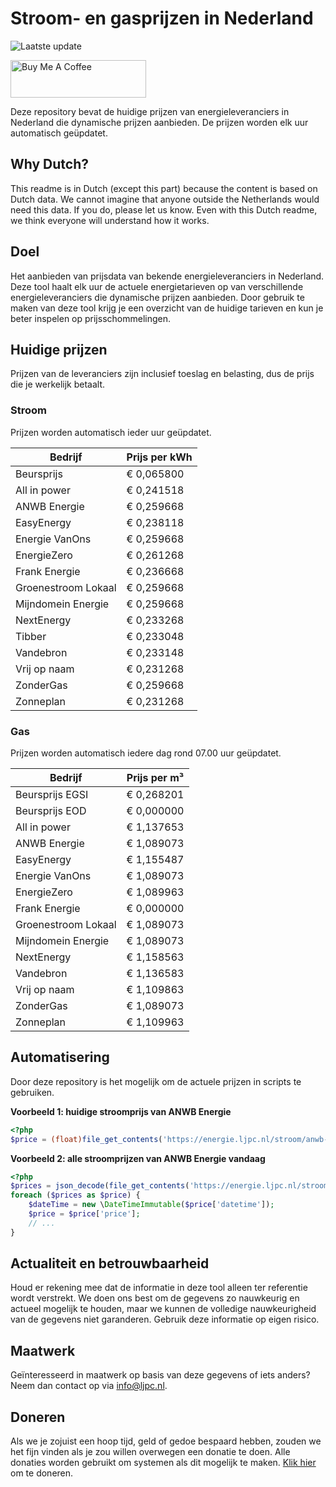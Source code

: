 # Stroom- en gasprijzen in Nederland

![Laatste update](https://img.shields.io/badge/laatste%20update-2024--03--26%2001%3A00%20CET-brightgreen)

<a href="https://www.buymeacoffee.com/Lars-" target="_blank"><img src="https://cdn.buymeacoffee.com/buttons/v2/default-orange.png" alt="Buy Me A Coffee" height="60" style="height: 60px !important;width: 217px !important;" ></a>

Deze repository bevat de huidige prijzen van energieleveranciers in Nederland die dynamische prijzen aanbieden. De prijzen worden elk uur automatisch geüpdatet.

## Why Dutch?

This readme is in Dutch (except this part) because the content is based on Dutch data. We cannot imagine that anyone outside the Netherlands would need this data. If you do, please let us know. Even with this Dutch readme, we think
everyone will understand how it works.

## Doel

Het aanbieden van prijsdata van bekende energieleveranciers in Nederland. Deze tool haalt elk uur de actuele energietarieven op van verschillende energieleveranciers die dynamische prijzen aanbieden. Door gebruik te maken van deze tool
krijg je een overzicht van de huidige tarieven en kun je beter inspelen op prijsschommelingen.

## Huidige prijzen

Prijzen van de leveranciers zijn inclusief toeslag en belasting, dus de prijs die je werkelijk betaalt.

### Stroom

Prijzen worden automatisch ieder uur geüpdatet.

 Bedrijf | Prijs per kWh 
---------|---------------
Beursprijs | € 0,065800
All in power | € 0,241518
ANWB Energie | € 0,259668
EasyEnergy | € 0,238118
Energie VanOns | € 0,259668
EnergieZero | € 0,261268
Frank Energie | € 0,236668
Groenestroom Lokaal | € 0,259668
Mijndomein Energie | € 0,259668
NextEnergy | € 0,233268
Tibber | € 0,233048
Vandebron | € 0,233148
Vrij op naam | € 0,231268
ZonderGas | € 0,259668
Zonneplan | € 0,231268


### Gas

Prijzen worden automatisch iedere dag rond 07.00 uur geüpdatet.

 Bedrijf | Prijs per m³ 
---------|--------------
Beursprijs EGSI | € 0,268201
Beursprijs EOD | € 0,000000
All in power | € 1,137653
ANWB Energie | € 1,089073
EasyEnergy | € 1,155487
Energie VanOns | € 1,089073
EnergieZero | € 1,089963
Frank Energie | € 0,000000
Groenestroom Lokaal | € 1,089073
Mijndomein Energie | € 1,089073
NextEnergy | € 1,158563
Vandebron | € 1,136583
Vrij op naam | € 1,109863
ZonderGas | € 1,089073
Zonneplan | € 1,109963


## Automatisering

Door deze repository is het mogelijk om de actuele prijzen in scripts te gebruiken.

**Voorbeeld 1: huidige stroomprijs van ANWB Energie**

```php
<?php
$price = (float)file_get_contents('https://energie.ljpc.nl/stroom/anwb-energie-nu.txt');

```

**Voorbeeld 2: alle stroomprijzen van ANWB Energie vandaag**

```php
<?php
$prices = json_decode(file_get_contents('https://energie.ljpc.nl/stroom/all-in-power-vandaag.json'),true);
foreach ($prices as $price) {
    $dateTime = new \DateTimeImmutable($price['datetime']);
    $price = $price['price'];
    // ...
}
```

## Actualiteit en betrouwbaarheid

Houd er rekening mee dat de informatie in deze tool alleen ter referentie wordt verstrekt. We doen ons best om de gegevens zo nauwkeurig en actueel mogelijk te houden, maar we kunnen de volledige nauwkeurigheid van de gegevens niet
garanderen. Gebruik deze informatie op eigen risico.

## Maatwerk

Geïnteresseerd in maatwerk op basis van deze gegevens of iets anders? Neem dan contact op
via [info@ljpc.nl](mailto:info@ljpc.nl?subject=Energie%20prijzen).

## Doneren

Als we je zojuist een hoop tijd, geld of gedoe bespaard hebben, zouden we het fijn vinden als je zou willen overwegen een
donatie te doen. Alle donaties worden gebruikt om systemen als dit mogelijk te
maken. [Klik hier](https://www.buymeacoffee.com/Lars-) om te doneren.
